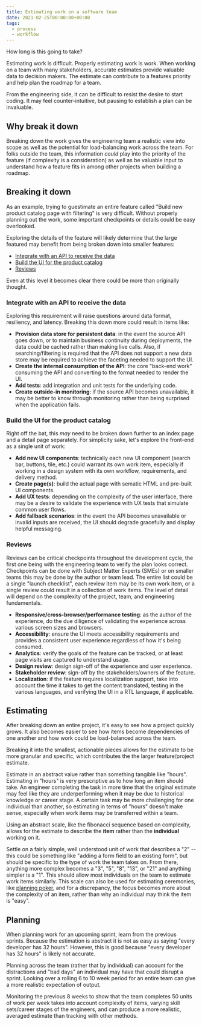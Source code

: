 ```yaml
---
title: Estimating work on a software team
date: 2021-02-25T00:00:00+00:00
tags:
  - process
  - workflow
---
```


How long is this going to take?

Estimating work is difficult. Properly estimating work is work. When working on a team with many stakeholders, accurate estimates provide valuable data to decision makers. The estimate can contribute to a features priority and help plan the roadmap for a team.

From the engineering side, it can be difficult to resist the desire to start coding. It may feel counter-intuitive, but pausing to establish a plan can be invaluable.

<!--more-->

## Why break it down

Breaking down the work gives the engineering team a realistic view into scope as well as the potential for load-balancing work across the team. For folks outside the team, this information _could_ play into the priority of the feature (if complexity is a consideration) as well as be valuable input to understand how a feature fits in among other projects when building a roadmap.

## Breaking it down

As an example, trying to guestimate an entire feature called "Build new product catalog page with filtering" is very difficult. Without properly planning out the work, some important checkpoints or details could be easy overlooked.

Exploring the details of the feature will likely determine that the large featured may benefit from being broken down into smaller features:

- [Integrate with an API to receive the data](#integrate-with-an-api-to-receive-the-data)
- [Build the UI for the product catalog](#build-the-ui-for-the-product-catalog)
- [Reviews](#reviews)

Even at this level it becomes clear there could be more than originally thought.

### Integrate with an API to receive the data

Exploring this requirement will raise questions around data format, resiliency, and latency. Breaking this down more could result in items like:

- **Provision data store for persistent data**: in the event the source API goes down, or to maintain business continuity during deployments, the data could be cached rather than making live calls. Also, if searching/filtering is required that the API does not support a new data store may be required to achieve the faceting needed to support the UI.
- **Create the internal consumption of the API**: the core "back-end work" consuming the API and converting to the format needed to render the UI.
- **Add tests**: add integration and unit tests for the underlying code.
- **Create outside-in monitoring**: if the source API becomes unavailable, it may be better to know through monitoring rather than being surprised when the application fails.

### Build the UI for the product catalog

Right off the bat, this _may_ need to be broken down further to an index page and a detail page separately. For simplicity sake, let's explore the front-end as a single unit of work:

- **Add new UI components**: technically each new UI component (search bar, buttons, tile, etc.) could warrant its own work item, especially if working in a design system with its own workflow, requirements, and delivery method.
- **Create page(s)**: build the actual page with sematic HTML and pre-built UI components.
- **Add UX tests**: depending on the complexity of the user interface, there may be a desire to validate the experience with UX tests that simulate common user flows.
- **Add fallback scenarios**: in the event the API becomes unavailable or invalid inputs are received, the UI should degrade gracefully and display helpful messaging.

### Reviews

Reviews can be critical checkpoints throughout the development cycle, the first one being with the engineering team to verify the plan looks correct. Checkpoints can be done with Subject Matter Experts (SMEs) or on smaller teams this may be done by the author or team lead. The entire list could be a single "launch checklist", each review item may be its own work item, or a single review could result in a collection of work items. The level of detail will depend on the complexity of the project, team, and engineering fundamentals.

- **Responsive/cross-browser/performance testing**: as the author of the experience, do the due diligence of validating the experience across various screen sizes and browsers.
- **Accessibility**: ensure the UI meets accessibility requirements and provides a consistent user experience regardless of how it's being consumed.
- **Analytics**: verify the goals of the feature can be tracked, or at least page visits are captured to understand usage.
- **Design review**: design sign-off of the experience and user experience.
- **Stakeholder review**: sign-off by the stakeholders/owners of the feature.
- **Localization**: if the feature requires localization support, take into account the time it takes to get the content translated, testing in the various languages, and verifying the UI in a RTL language, if applicable.

## Estimating

After breaking down an entire project, it's easy to see how a project quickly grows. It also becomes easier to see how items become dependencies of one another and how work could be load-balanced across the team.

Breaking it into the smallest, actionable pieces allows for the estimate to be more granular and specific, which contributes the the larger feature/project estimate.

Estimate in an abstract value rather than something tangible like "hours". Estimating in "hours" is very prescriptive as to how long an item should take. An engineer completing the task in more time that the original estimate may feel like they are underperforming when it may be due to historical knowledge or career stage. A certain task may be more challenging for one individual than another, so estimating in terms of "hours" doesn't make sense, especially when work items may be transferred within a team.

Using an abstract scale, like the fibonacci sequence based on complexity, allows for the estimate to describe the **item** rather than the **individual** working on it.

Settle on a fairly simple, well understood unit of work that describes a "2" -- this could be something like "adding a form field to an existing form", but should be specific to the type of work the team takes on. From there, anything more complex becomes a "3", "5", "8", "13", or "21" and anything simpler is a "1". This should allow most individuals on the team to estimate work items similarly. This scale can also be used for estimating ceremonies, like [planning poker](https://en.wikipedia.org/wiki/Planning_poker), and for a discrepancy, the focus becomes more about the complexity of an item, rather than why an individual may think the item is "easy".

## Planning

When planning work for an upcoming sprint, learn from the previous sprints. Because the estimation is abstract it is not as easy as saying "every developer has 32 hours". However, this is good because "every developer has 32 hours" is likely not accurate.

Planning across the team (rather that by individual) can account for the distractions and "bad days" an individual may have that could disrupt a sprint. Looking over a rolling 6 to 10 week period for an entire team can give a more realistic expectation of output.

Monitoring the previous 8 weeks to show that the team completes 50 units of work per week takes into account complexity of items, varying skill sets/career stages of the engineers, and can produce a more realistic, averaged estimate than tracking with other methods.

